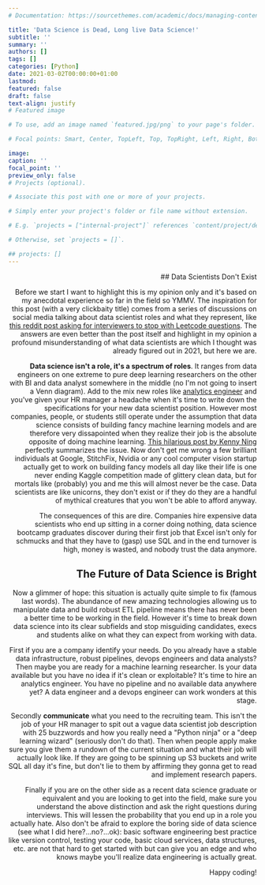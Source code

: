 ```yaml
---
# Documentation: https://sourcethemes.com/academic/docs/managing-content/

title: 'Data Science is Dead, Long live Data Science!'
subtitle: ''
summary: ''
authors: []
tags: []
categories: [Python]
date: 2021-03-02T00:00:00+01:00
lastmod:
featured: false
draft: false
text-align: justify
# Featured image

# To use, add an image named `featured.jpg/png` to your page's folder.

# Focal points: Smart, Center, TopLeft, Top, TopRight, Left, Right, BottomLeft, Bottom, BottomRight.

image:
caption: ''
focal_point: ''
preview_only: false
# Projects (optional).

# Associate this post with one or more of your projects.

# Simply enter your project's folder or file name without extension.

# E.g. `projects = ["internal-project"]` references `content/project/deep-learning/index.md`.

# Otherwise, set `projects = []`.

## projects: []
---
```


<div style="text-align: right">    
## Data Scientists Don't Exist

Before we start I want to highlight this is my opinion only and it's based on my anecdotal experience so far in the field so YMMV. The inspiration for this post (with a very clickbaity title) comes from a series of discussions on social media talking about data scientist roles and what they represent, like [this reddit post asking for interviewers to stop with Leetcode questions](https://www.reddit.com/r/datascience/comments/lkn4rl/please_stop_asking_data_scientists_about_leetcode/). The answers are even better than the post itself and highlight in my opinion a profound misunderstanding of what data scientists are which I thought was already figured out in 2021, but here we are.

**Data science isn't a role, it's a spectrum of roles**. It ranges from data engineers on one extreme to pure deep learning researchers on the other with BI and data analyst somewhere in the middle (no I'm not going to insert a Venn diagram). Add to the mix new roles like [analytics engineer](https://blog.getdbt.com/what-is-an-analytics-engineer/) and you've given your HR manager a headache when it's time to write down the specifications for your new data scientist position. However most companies, people, or students still operate under the assumption that data science consists of building fancy machine learning models and are therefore very dissapointed when they realize their job is the absolute opposite of doing machine learning. [This hilarious post by Kenny Ning](https://kleandata.substack.com/p/data-science-is-different) perfectly summarizes the issue. Now don't get me wrong a few brilliant individuals at Google, StitchFix, Nvidia or any cool computer vision startup actually get to work on building fancy models all day like their life is one never ending Kaggle competition made of glittery clean data, but for mortals like (probably) you and me this will almost never be the case. Data scientists are like unicorns, they don't exist or if they do they are a handful of mythical creatures that you won't be able to afford anyway.

The consequences of this are dire. Companies hire expensive data scientists who end up sitting in a corner doing nothing, data science bootcamp graduates discover during their first job that Excel isn't only for schmucks and that they have to (gasp) use SQL and in the end turnover is high, money is wasted, and nobody trust the data anymore.

## The Future of Data Science is Bright

Now a glimmer of hope: this situation is actually quite simple to fix (famous last words). The abundance of new amazing technologies allowing us to manipulate data and build robust ETL pipeline means there has never been a better time to be working in the field. However it's time to break down data science into its clear subfields and stop misguiding candidates, execs and students alike on what they can expect from working with data.

First if you are a company identify your needs. Do you already have a stable data infrastructure, robust pipelines, devops engineers and data analysts? Then maybe you are ready for a machine learning researcher. Is your data available but you have no idea if it's clean or exploitable? It's time to hire an analytics engineer. You have no pipeline and no available data anywhere yet? A data engineer and a devops engineer can work wonders at this stage.

Secondly **communicate** what you need to the recruiting team. This isn't the job of your HR manager to spit out a vague data scientist job description with 25 buzzwords and how you really need a "Python ninja" or a "deep learning wizard" (seriously don't do that). Then when people apply make sure you give them a rundown of the current situation and what their job will actually look like. If they are going to be spinning up S3 buckets and write SQL all day it's fine, but don't lie to them by affirming they gonna get to read and implement research papers.

Finally if you are on the other side as a recent data science graduate or equivalent and you are looking to get into the field, make sure you understand the above distinction and ask the right questions during interviews. This will lessen the probability that you end up in a role you actually hate. Also don't be afraid to explore the boring side of data science (see what I did here?...no?...ok): basic software engineering best practice like version control, testing your code, basic cloud services, data structures, etc. are not that hard to get started with but can give you an edge and who knows maybe you'll realize data engineering is actually great.

Happy coding!

</div>

